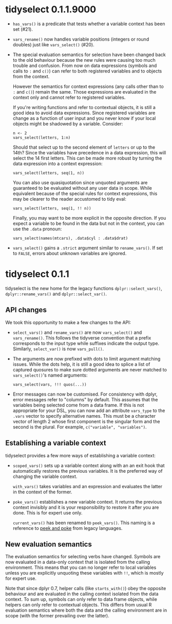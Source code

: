 
# tidyselect 0.1.1.9000

* `has_vars()` is a predicate that tests whether a variable context
  has been set (#21).

* `vars_rename()` now handles variable positions (integers or round
  doubles) just like `vars_select()` (#20).

* The special evaluation semantics for selection have been changed
  back to the old behaviour because the new rules were causing too
  much trouble and confusion. From now on data expressions (symbols
  and calls to `:` and `c()`) can refer to both registered variables
  and to objects from the context.

  However the semantics for context expressions (any calls other than
  to `:` and `c()`) remain the same. Those expressions are evaluated
  in the context only and cannot refer to registered variables.

  If you're writing functions and refer to contextual objects, it is
  still a good idea to avoid data expressions. Since registered
  variables are change as a function of user input and you never know
  if your local objects might be shadowed by a variable. Consider:

  ```
  n <- 2
  vars_select(letters, 1:n)
  ```

  Should that select up to the second element of `letters` or up to
  the 14th? Since the variables have precedence in a data expression,
  this will select the 14 first letters. This can be made more robust
  by turning the data expression into a context expression:

  ```
  vars_select(letters, seq(1, n))
  ```

  You can also use quasiquotation since unquoted arguments are
  guaranteed to be evaluated without any user data in scope. While
  equivalent because of the special rules for context expressions,
  this may be clearer to the reader accustomed to tidy eval:

  ```{r}
  vars_select(letters, seq(1, !! n))
  ```

  Finally, you may want to be more explicit in the opposite direction.
  If you expect a variable to be found in the data but not in the
  context, you can use the `.data` pronoun:

  ```{r}
  vars_select(names(mtcars), .data$cyl : .data$drat)
  ```

* `vars_select()` gains a `.strict` argument similar to
  `rename_vars()`.  If set to `FALSE`, errors about unknown variables
  are ignored.


# tidyselect 0.1.1

tidyselect is the new home for the legacy functions
`dplyr::select_vars()`, `dplyr::rename_vars()` and
`dplyr::select_var()`.


## API changes

We took this opportunity to make a few changes to the API:

* `select_vars()` and `rename_vars()` are now `vars_select()` and
  `vars_rename()`. This follows the tidyverse convention that a prefix
  corresponds to the input type while suffixes indicate the output
  type. Similarly, `select_var()` is now `vars_pull()`.

* The arguments are now prefixed with dots to limit argument matching
  issues. While the dots help, it is still a good idea to splice a
  list of captured quosures to make sure dotted arguments are never
  matched to `vars_select()`'s named arguments:

  ```
  vars_select(vars, !!! quos(...))
  ```

* Error messages can now be customised. For consistency with dplyr,
  error messages refer to "columns" by default. This assumes that the
  variables being selected come from a data frame. If this is not
  appropriate for your DSL, you can now add an attribute `vars_type`
  to the `.vars` vector to specify alternative names. This must be a
  character vector of length 2 whose first component is the singular
  form and the second is the plural. For example, `c("variable",
  "variables")`.


## Establishing a variable context

tidyselect provides a few more ways of establishing a variable
context:

* `scoped_vars()` sets up a variable context along with an an exit
  hook that automatically restores the previous variables. It is the
  preferred way of changing the variable context.

  `with_vars()` takes variables and an expression and evaluates the
  latter in the context of the former.

* `poke_vars()` establishes a new variable context. It returns the
  previous context invisibly and it is your responsibility to restore
  it after you are done. This is for expert use only.

  `current_vars()` has been renamed to `peek_vars()`. This naming is a
  reference to [peek and poke](https://en.wikipedia.org/wiki/PEEK_and_POKE)
  from legacy languages.


## New evaluation semantics

The evaluation semantics for selecting verbs have changed. Symbols are
now evaluated in a data-only context that is isolated from the calling
environment. This means that you can no longer refer to local variables
unless you are explicitly unquoting these variables with `!!`, which
is mostly for expert use.

Note that since dplyr 0.7, helper calls (like `starts_with()`) obey
the opposite behaviour and are evaluated in the calling context
isolated from the data context. To sum up, symbols can only refer to
data frame objects, while helpers can only refer to contextual
objects. This differs from usual R evaluation semantics where both
the data and the calling environment are in scope (with the former
prevailing over the latter).
